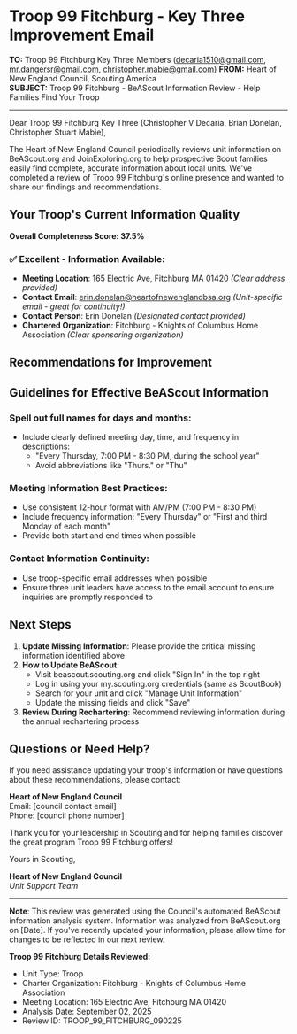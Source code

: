 # Troop 99 Fitchburg - Key Three Improvement Email

**TO:** Troop 99 Fitchburg Key Three Members (decaria1510@gmail.com, mr.dangersr@gmail.com, christopher.mabie@gmail.com)
**FROM:** Heart of New England Council, Scouting America  
**SUBJECT:** Troop 99 Fitchburg - BeAScout Information Review - Help Families Find Your Troop  

---

Dear Troop 99 Fitchburg Key Three (Christopher V Decaria, Brian Donelan, Christopher Stuart Mabie),

The Heart of New England Council periodically reviews unit information on BeAScout.org and JoinExploring.org to help prospective Scout families easily find complete, accurate information about local units. We've completed a review of Troop 99 Fitchburg's online presence and wanted to share our findings and recommendations.

## Your Troop's Current Information Quality

**Overall Completeness Score: 37.5%**



### ✅ **Excellent - Information Available:**
- **Meeting Location**: 165 Electric Ave, Fitchburg MA 01420 *(Clear address provided)*
- **Contact Email**: erin.donelan@heartofnewenglandbsa.org *(Unit-specific email - great for continuity!)*
- **Contact Person**: Erin Donelan *(Designated contact provided)*
- **Chartered Organization**: Fitchburg - Knights of Columbus Home Association *(Clear sponsoring organization)*

## Recommendations for Improvement



## Guidelines for Effective BeAScout Information

### **Spell out full names for days and months:**
- Include clearly defined meeting day, time, and frequency in descriptions:
  - "Every Thursday, 7:00 PM - 8:30 PM, during the school year"
  - Avoid abbreviations like "Thurs." or "Thu"

### **Meeting Information Best Practices:**
- Use consistent 12-hour format with AM/PM (7:00 PM - 8:30 PM)
- Include frequency information: "Every Thursday" or "First and third Monday of each month"
- Provide both start and end times when possible

### **Contact Information Continuity:**
- Use troop-specific email addresses when possible
- Ensure three unit leaders have access to the email account to ensure inquiries are promptly responded to

## Next Steps

1. **Update Missing Information**: Please provide the critical missing information identified above
2. **How to Update BeAScout**: 
   - Visit beascout.scouting.org and click "Sign In" in the top right
   - Log in using your my.scouting.org credentials (same as ScoutBook)
   - Search for your unit and click "Manage Unit Information"
   - Update the missing fields and click "Save"
3. **Review During Rechartering**: Recommend reviewing information during the annual rechartering process

## Questions or Need Help?

If you need assistance updating your troop's information or have questions about these recommendations, please contact:

**Heart of New England Council**  
Email: [council contact email]  
Phone: [council phone number]

Thank you for your leadership in Scouting and for helping families discover the great program Troop 99 Fitchburg offers!

Yours in Scouting,

**Heart of New England Council**  
*Unit Support Team*

---

**Note**: This review was generated using the Council's automated BeAScout information analysis system. Information was analyzed from BeAScout.org on [Date]. If you've recently updated your information, please allow time for changes to be reflected in our next review.

**Troop 99 Fitchburg Details Reviewed:**
- Unit Type: Troop
- Charter Organization: Fitchburg - Knights of Columbus Home Association  
- Meeting Location: 165 Electric Ave, Fitchburg MA 01420
- Analysis Date: September 02, 2025
- Review ID: TROOP_99_FITCHBURG_090225